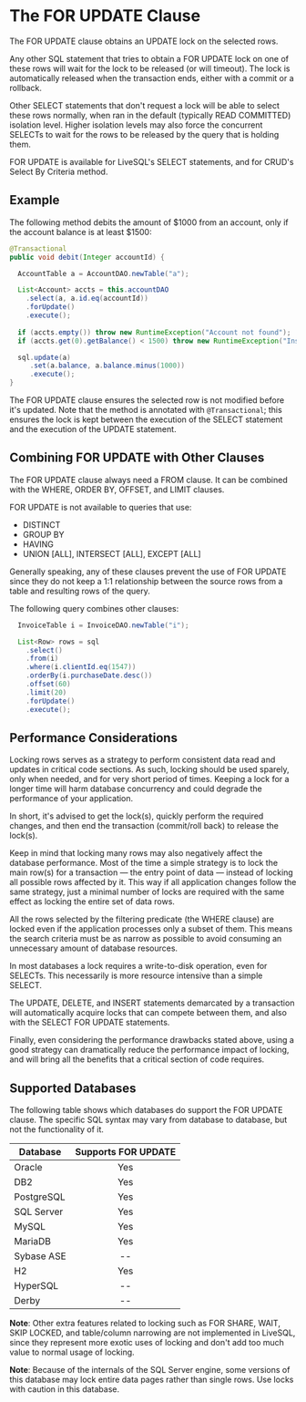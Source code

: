 # The FOR UPDATE Clause

The FOR UPDATE clause obtains an UPDATE lock on the selected rows. 

Any other SQL statement that tries to obtain a FOR UPDATE lock on one of these rows will wait
for the lock to be released (or will timeout). The lock is automatically released when the transaction ends, either with
a commit or a rollback.

Other SELECT statements that don't request a lock will be able to select these rows normally, when ran
in the default (typically READ COMMITTED) isolation level. Higher isolation levels may also force the concurrent SELECTs to wait for
the rows to be released by the query that is holding them.

FOR UPDATE is available for LiveSQL's SELECT statements, and for CRUD's Select By Criteria method.
 

## Example

The following method debits the amount of $1000 from an account, only if the account balance is at least $1500:

```java
@Transactional
public void debit(Integer accountId) {

  AccountTable a = AccountDAO.newTable("a");

  List<Account> accts = this.accountDAO
    .select(a, a.id.eq(accountId))
    .forUpdate()
    .execute();
    
  if (accts.empty()) throw new RuntimeException("Account not found");
  if (accts.get(0).getBalance() < 1500) throw new RuntimeException("Insufficient funds");

  sql.update(a)
     .set(a.balance, a.balance.minus(1000))
     .execute();
}
```

The FOR UPDATE clause ensures the selected row is not modified before it's updated. Note that the
method is annotated with `@Transactional`; this ensures the lock is kept between the execution of the
SELECT statement and the execution of the UPDATE statement.


## Combining FOR UPDATE with Other Clauses

The FOR UPDATE clause always need a FROM clause. It can be combined with the WHERE, ORDER BY, OFFSET, and LIMIT clauses.

FOR UPDATE is not available to queries that use:

- DISTINCT
- GROUP BY
- HAVING
- UNION [ALL], INTERSECT [ALL], EXCEPT [ALL]

Generally speaking, any of these clauses prevent the use of FOR UPDATE since they do not keep a 1:1
relationship between the source rows from a table and resulting rows of the query.

The following query combines other clauses:

```java
  InvoiceTable i = InvoiceDAO.newTable("i");

  List<Row> rows = sql
    .select()
    .from(i)
    .where(i.clientId.eq(1547))
    .orderBy(i.purchaseDate.desc())
    .offset(60)
    .limit(20)
    .forUpdate()
    .execute();
```


## Performance Considerations

Locking rows serves as a strategy to perform consistent data read and updates in critical code sections.
As such, locking should be used sparely, only when needed, and for very short period of times. Keeping
a lock for a longer time will harm database concurrency and could degrade the performance of your application.

In short, it's advised to get the lock(s), quickly perform the required changes, and then end the transaction
(commit/roll back) to release the lock(s).

Keep in mind that locking many rows may also negatively affect the database performance. Most of the time
a simple strategy is to lock the main row(s) for a transaction &mdash; the entry point of data &mdash; instead
of locking all possible rows affected by it. This way if all application changes follow the same strategy,
just a minimal number of locks are required with the same effect as locking the entire set of data rows.

All the rows selected by the filtering predicate (the WHERE clause) are locked even if the application
processes only a subset of them. This means the search criteria must be as narrow as possible to avoid
consuming an unnecessary amount of database resources. 

In most databases a lock requires a write-to-disk operation, even for SELECTs. This necessarily is more
resource intensive than a simple SELECT.

The UPDATE, DELETE, and INSERT statements demarcated by a transaction will automatically acquire locks 
that can compete between them, and also with the SELECT FOR UPDATE statements.

Finally, even considering the performance drawbacks stated above, using a good strategy can dramatically
reduce the performance impact of locking, and will bring all the benefits that a critical section of code
requires.


## Supported Databases

The following table shows which databases do support the FOR UPDATE clause. The specific SQL syntax may vary
from database to database, but not the functionality of it.

| Database   | Supports FOR UPDATE |
| ---------- | :--------: |  
| Oracle     | Yes        |
| DB2        | Yes        |
| PostgreSQL | Yes        |
| SQL Server | Yes        |
| MySQL      | Yes        |
| MariaDB    | Yes        |
| Sybase ASE | --         |
| H2         | Yes        |
| HyperSQL   | --         |
| Derby      | --         | 

**Note**: Other extra features related to locking such as FOR SHARE, WAIT, SKIP LOCKED, and table/column narrowing are
not implemented in LiveSQL, since they represent more exotic uses of locking and don't add too much 
value to normal usage of locking.

**Note**: Because of the internals of the SQL Server engine, some versions of this database may lock entire data pages
rather than single rows. Use locks with caution in this database.

 
